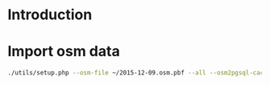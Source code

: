 # Introduction

# Import osm data

```bash
./utils/setup.php --osm-file ~/2015-12-09.osm.pbf --all --osm2pgsql-cache 18000 2>&1 | tee setup.log
```
